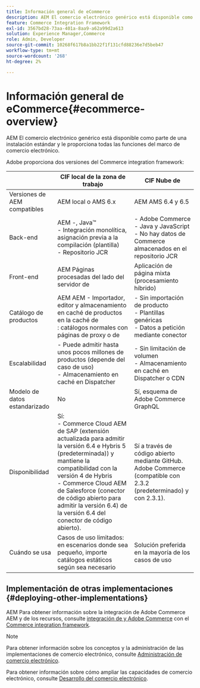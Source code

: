 ```yaml
---
title: Información general de eCommerce
description: AEM El comercio electrónico genérico está disponible como parte de la instalación estándar y le proporciona todas las funciones del marco de comercio electrónico.
feature: Commerce Integration Framework
exl-id: 3567bd28-73aa-401a-8aa9-a62a99d2a613
solution: Experience Manager,Commerce
role: Admin, Developer
source-git-commit: 10268f617b8a1bb22f1f131cfd88236e7d5beb47
workflow-type: tm+mt
source-wordcount: '268'
ht-degree: 2%

---
```


# Información general de eCommerce{#ecommerce-overview}

AEM El comercio electrónico genérico está disponible como parte de una instalación estándar y le proporciona todas las funciones del marco de comercio electrónico.

Adobe proporciona dos versiones del Commerce integration framework:

|                         | CIF local de la zona de trabajo | CIF Nube de |
|-------------------------|--------------------------------------------------------------------------------------------------------------------------------------------------------------------------------------------------------|------------------------------------------------------------------------------------------------------------------------|
| Versiones de AEM compatibles | AEM local o AMS 6.x | AEM AMS 6.4 y 6.5 |
| Back-end | AEM -, Java™ <br> - Integración monolítica, asignación previa a la compilación (plantilla)<br> - Repositorio JCR | - Adobe Commerce <br>- Java y JavaScript <br>- No hay datos de Commerce almacenados en el repositorio JCR |
| Front-end | AEM Páginas procesadas del lado del servidor de | Aplicación de página mixta (procesamiento híbrido) |
| Catálogo de productos | AEM AEM - Importador, editor y almacenamiento en caché de productos en la caché de <br>: catálogos normales con páginas de proxy o de | - Sin importación de producto <br>- Plantillas genéricas <br>- Datos a petición mediante conector |
| Escalabilidad | - Puede admitir hasta unos pocos millones de productos (depende del caso de uso) <br> - Almacenamiento en caché en Dispatcher | - Sin limitación de volumen <br> - Almacenamiento en caché en Dispatcher o CDN |
| Modelo de datos estandarizado | No | Sí, esquema de Adobe Commerce GraphQL |
| Disponibilidad | Sí: <br> - Commerce Cloud AEM de SAP (extensión actualizada para admitir la versión 6.4 e Hybris 5 (predeterminada)) y mantiene la compatibilidad con la versión 4 de Hybris <br> - Commerce Cloud AEM de Salesforce (conector de código abierto para admitir la versión 6.4) de la versión 6.4 del conector de código abierto). | Sí a través de código abierto mediante GitHub. <br> Adobe Commerce (compatible con 2.3.2 (predeterminado) y con 2.3.1). |
| Cuándo se usa | Casos de uso limitados: en escenarios donde sea pequeño, importe catálogos estáticos según sea necesario | Solución preferida en la mayoría de los casos de uso |


## Implementación de otras implementaciones {#deploying-other-implementations}

AEM Para obtener información sobre la integración de Adobe Commerce AEM y de los recursos, consulte [integración de y Adobe Commerce](/help/commerce/cif/integrating/magento.md) con el [Commerce integration framework](/help/commerce/cif/introduction.md).

>[!NOTE]
>
>Para obtener información sobre los conceptos y la administración de las implementaciones de comercio electrónico, consulte [Administración de comercio electrónico](/help/commerce/cif-classic/administering/ecommerce.md).
>
>Para obtener información sobre cómo ampliar las capacidades de comercio electrónico, consulte [Desarrollo del comercio electrónico](/help/commerce/cif-classic/developing/ecommerce.md).
